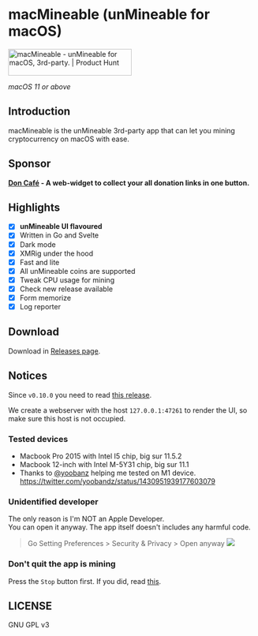 # macMineable (unMineable for macOS)

<a href="https://www.producthunt.com/posts/macmineable?utm_source=badge-featured&utm_medium=badge&utm_souce=badge-macmineable" target="_blank"><img src="https://api.producthunt.com/widgets/embed-image/v1/featured.svg?post_id=305377&theme=light" alt="macMineable - unMineable for macOS, 3rd-party. | Product Hunt" style="width: 250px; height: 54px;" width="250" height="54" /></a>

_macOS 11 or above_

## Introduction

macMineable is the unMineable 3rd-party app that can let you mining cryptocurrency on macOS with ease.

## Sponsor

**[Don Café](https://don-cafe.aotunote.com) - A web-widget to collect your all donation links in one button.**

## Highlights

- [x] **unMineable UI flavoured**
- [x] Written in Go and Svelte
- [x] Dark mode
- [x] XMRig under the hood
- [x] Fast and lite
- [x] All unMineable coins are supported
- [x] Tweak CPU usage for mining
- [x] Check new release available
- [x] Form memorize
- [x] Log reporter

## Download

Download in [Releases page](https://github.com/evillt/macmineable-release/releases).

## Notices

Since `v0.10.0` you need to read [this release](https://github.com/evillt/macmineable-release/releases/tag/v0.10.0).

We create a webserver with the host `127.0.0.1:47261` to render the UI, so make sure this host is not occupied.

### Tested devices

- Macbook Pro 2015 with Intel I5 chip, big sur 11.5.2
- Macbook 12-inch with Intel M-5Y31 chip, big sur 11.1
- Thanks to [@yoobanz](https://twitter.com/yoobandz) helping me tested on M1 device. https://twitter.com/yoobandz/status/1430951939177603079

### Unidentified developer

The only reason is I'm NOT an Apple Developer.  
You can open it anyway. The app itself doesn't includes any harmful code.

> Go Setting Preferences > Security & Privacy > Open anyway
> ![](https://cdn.jsdelivr.net/gh/evillt/github-itself-image-hosting-service@main/uPic/TI6dvMsTREFI.jpg)

### Don't quit the app is mining

Press the `Stop` button first. If you did, read [this](https://github.com/evillt/macmineable-release/issues/10).

## LICENSE

GNU GPL v3
